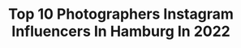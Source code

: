 ---
title: Top 10 Photographers Instagram Influencers In Hamburg In 2022
description: >-
  Find top photographers Instagram influencers in Hamburg in 2022. Most popular hashtags: #germany #hamburg #travel #photography.
platform: Instagram
hits: 180
text_top: See the most popular Instagram profiles on inBeat.
text_bottom: Our platform has 180 Instagram influencers like this in Hamburg, Germany for you to work with.
profiles:
  - username: "ozgurmedia"
    fullname: >-
      Özgür-Media
    bio: >-
      📷 Photographer 📍 Hamburg 🇩🇪 📩 DM for cooperation/bookings! 👇🏻Exclusive content
    location: "Germany"
    followers: 52779
    engagement: 223
    commentsToLikes: 0.042318
    id: ck14huw9rc9l30i19zju0rt32
    verified: false
    hashtags: ""
  - username: "marcorothenburger"
    fullname: >-
      ◀Marco Rothenburger▶
    bio: >-
      ☆LET´S CONNECT, SAY HELLO TO ME!☆ I´m a beauty and fashion photographer. 📍 #hamburg @bnw_channel_by_mr 🆙 #fashionphotographer
    location: "Germany"
    followers: 16899
    engagement: 486
    commentsToLikes: 0.033563
    id: ck0w6akmb7nfz0i19bmw9y6js
    verified: false
    hashtags: "#fashionista, #canon, #instagood, #nature"
  - username: "carozenker"
    fullname: >-
      Caroline Zenker
    bio: >-
      PHOTOGRAPHER & RETOUCHER - HAMBURG 🇩🇪 mail@carolinezenker.de / weddings @minnaemilie / private account @alionheartedgirl
    location: "Germany"
    followers: 12064
    engagement: 321
    commentsToLikes: 0.039005
    id: ck0vw98aoso9u0i198go344fw
    verified: false
    hashtags: "#faceoftheday, #missgermany2020, #gosee"
  - username: "_witti"
    fullname: >-
      Witti Phan
    bio: >-
      Freelance Photographer ⚓ Hamburg 📷 Sony alpha 7ii ✨the ordinary me ~ @diary_of_witti
    location: "Germany"
    followers: 11451
    engagement: 581
    commentsToLikes: 0.038103
    id: ck0tsjnzn02ay0i193zctyin3
    verified: false
    hashtags: "#theprettycities, #landscape, #lifeandthyme, #flatlay"
  - username: "travelwithdivy"
    fullname: >-
      Divya | Hamburg | Travel ⚓️
    bio: >-
      📍𝙷𝚊𝚖𝚋𝚞𝚛𝚐, Germany 🇩🇪 📸 Focus: Urban | Architecture | Nature | Travel 🗺 12 Countries 📎 #travelwithdivy Reasons to visit Hamburg blog↙️
    location: "Germany"
    followers: 8635
    engagement: 431
    commentsToLikes: 0.031857
    id: ckap38pqk20rn0i78rtx23kes
    verified: false
    hashtags: "#lovehamburg, #mein, #iggermany, #hamburgcity"
  - username: "antje.tramitz.photography"
    fullname: >-
      🅰🅽🆃🅹🅴 🆃🆁🅰🅼🅸🆃🆉 🅿🅷🅾🆃🅾🅶🆁🅰🅿🅷🆈
    bio: >-
      👋🏼 ᴡᴇʟᴄᴏᴍᴇ, ᴛᴏ sᴇᴇ ᴛʜᴇ ᴡᴏʀʟᴅ ᴡɪᴛʜ ᴍʏ ᴇʏᴇs 📍 ᴍʏ ʙᴀsᴇ ɪs ɪɴ ɢᴇʀᴍᴀɴʏ 📷 ᴀʟʟ ᴘʜᴏᴛᴏs ᴡᴇʀᴇ ᴛᴀᴋᴇɴ ʙʏ ᴍᴇ
    location: "Germany"
    followers: 8835
    engagement: 1144
    commentsToLikes: 0.029270
    id: ckf5rzrd2edv60j23fp5h8pv0
    verified: false
    hashtags: "#wirsindwerder, #batpixs, #hdr, #youririshadventure"
  - username: "sofianorouzi"
    fullname: >-
      Sofi
    bio: >-
      •persian🇮🇷 •living in germany🇩🇪 •traveler✈️ •visited 18 countries🕵🏻‍♀️ حامی حیوانات و محیط زیست🐩🌳
    location: "Germany"
    followers: 15548
    engagement: 418
    commentsToLikes: 0.059767
    id: ck0w4ouwcznqc0i19hwh82wbf
    verified: false
    hashtags: "#outdoorwomen, #selflove, #lifeisbeautiful, #freewomen"
  - username: "enno.fehse"
    fullname: >-
      Enno Fehse 🇩🇪
    bio: >-
      📷 Capture the moment 📷 🔸SONY α addicted Photographer🔸 🌍Travel - Landscape - Macro - Wildlife⛰
    location: "Germany"
    followers: 2443
    engagement: 2057
    commentsToLikes: 0.069684
    id: ckaoz6ht1kl430i78yilzg2mo
    verified: false
    hashtags: "#sonyalphagallery, #sonya7r, #germanalphas, #mirrorlessgeeks"
  - username: "tombaenre"
    fullname: >-
      Hamburg | Photographer
    bio: >-
      🙋🏼‍♂️ | Hi, I'm Tom 💡 | Based in Hamburg, Germany 📸 | Sharing my photography adventures 👨‍💻 | Join our community and follow my journey
    location: "Germany"
    followers: 21880
    engagement: 889
    commentsToLikes: 0.088435
    id: ck5hee361sfgi0i11dje68182
    verified: false
    hashtags: "#welovehh, #ig, #topeuropephoto, #hamburg"
  - username: "petraobermueller"
    fullname: >-
      Petra Obermueller
    bio: >-
      photographer📍in Hamburg
    location: "Germany"
    followers: 6344
    engagement: 217
    commentsToLikes: 0.026745
    id: ck0tws86dgmxb0i19wbch3bvr
    verified: false
    hashtags: "#editorial, #sanktpeterording, #fashionstatement, #fashioneditorials"
---